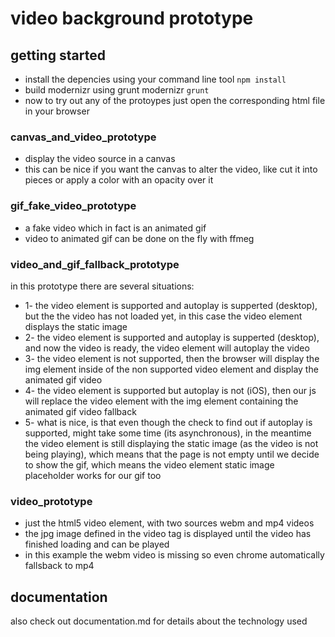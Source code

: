 # video background prototype

## getting started
* install the depencies using your command line tool
```npm install```
* build modernizr using grunt modernizr
```grunt```
* now to try out any of the protoypes just open the corresponding html file in your browser

### canvas_and_video_prototype
* display the video source in a canvas
* this can be nice if you want the canvas to alter the video, like cut it into pieces or apply a color with an opacity over it

### gif_fake_video_prototype
* a fake video which in fact is an animated gif
* video to animated gif can be done on the fly with ffmeg

### video_and_gif_fallback_prototype
in this prototype there are several situations:
* 1- the video element is supported and autoplay is supperted (desktop), but the the video has not loaded yet, in this case the video element displays the static image
* 2- the video element is supported and autoplay is supperted (desktop), and now the video is ready, the video element will autoplay the video
* 3- the video element is not supported, then the browser will display the img element inside of the non supported video element and display the animated gif video
* 4- the video element is supported but autoplay is not (iOS), then our js will replace the video element with the img element containing the animated gif video fallback
* 5- what is nice, is that even though the check to find out if autoplay is supported, might take some time (its asynchronous), in the meantime the video element is still displaying the static image (as the video is not being playing), which means that the page is not empty until we decide to show the gif, which means the video element static image placeholder works for our gif too

### video_prototype
* just the html5 video element, with two sources webm and mp4 videos
* the jpg image defined in the video tag is displayed until the video has finished loading and can be played
* in this example the webm video is missing so even chrome automatically fallsback to mp4

## documentation

also check out documentation.md for details about the technology used